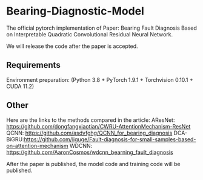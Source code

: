 # Bearing-Diagnostic-Model
The official pytorch implementation of Paper: Bearing Fault Diagnosis Based on Interpretable Quadratic Convolutional Residual Neural Network.

We will release the code after the paper is accepted.
## Requirements
Environment preparation: (Python 3.8 + PyTorch 1.9.1 + Torchvision 0.10.1 + CUDA 11.2)

## Other
Here are the links to the methods compared in the article:
AResNet: https://github.com/dongfangxiaotian/CWRU-AttentionMechanism-ResNet
QCNN: https://github.com/asdvfghg/QCNN_for_bearing_diagnosis
DCA-BiGRU:https://github.com/liguge/Fault-diagnosis-for-small-samples-based-on-attention-mechanism
WDCNN: https://github.com/AaronCosmos/wdcnn_bearning_fault_diagnosis

After the paper is published, the model code and training code will be published.
